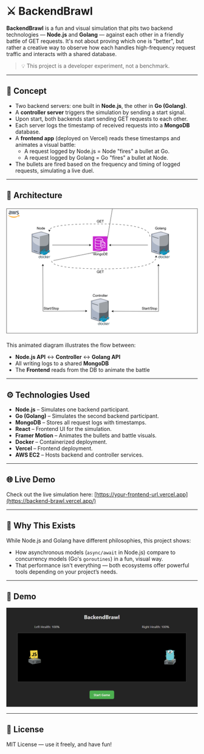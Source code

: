 # ⚔️ BackendBrawl

**BackendBrawl** is a fun and visual simulation that pits two backend technologies — **Node.js** and **Golang** — against each other in a friendly battle of GET requests. It's not about proving which one is "better", but rather a creative way to observe how each handles high-frequency request traffic and interacts with a shared database.

> 💡 This project is a developer experiment, not a benchmark.

---

## 🧠 Concept

- Two backend servers: one built in **Node.js**, the other in **Go (Golang)**.
- A **controller server** triggers the simulation by sending a start signal.
- Upon start, both backends start sending GET requests to each other.
- Each server logs the timestamp of received requests into a **MongoDB** database.
- A **frontend app** (deployed on Vercel) reads these timestamps and animates a visual battle:
  - A request logged by Node.js = Node "fires" a bullet at Go.
  - A request logged by Golang = Go "fires" a bullet at Node.
- The bullets are fired based on the frequency and timing of logged requests, simulating a live duel.

---

## 🧩 Architecture

<p align="center">
  <img src="assets/backendbrawl_architecture.drawio.svg" alt="BackendBrawl Architecture" />
</p>

This animated diagram illustrates the flow between:
- **Node.js API** ↔ **Controller** ↔ **Golang API**
- All writing logs to a shared **MongoDB**
- The **Frontend** reads from the DB to animate the battle

---

## ⚙️ Technologies Used

- **Node.js** – Simulates one backend participant.
- **Go (Golang)** – Simulates the second backend participant.
- **MongoDB** – Stores all request logs with timestamps.
- **React** – Frontend UI for the simulation.
- **Framer Motion** – Animates the bullets and battle visuals.
- **Docker** – Containerized deployment.
- **Vercel** – Frontend deployment.
- **AWS EC2** – Hosts backend and controller services.

---

## 🌐 Live Demo

Check out the live simulation here: [https://your-frontend-url.vercel.app](https://backend-brawl.vercel.app/)

---

## 🧪 Why This Exists

While Node.js and Golang have different philosophies, this project shows:
- How asynchronous models (`async/await` in Node.js) compare to concurrency models (Go's `goroutines`) in a fun, visual way.
- That performance isn't everything — both ecosystems offer powerful tools depending on your project’s needs.

---

## 📸 Demo

![BackendBrawl Simulation](assets/demo.gif)

---

## 📜 License

MIT License — use it freely, and have fun!